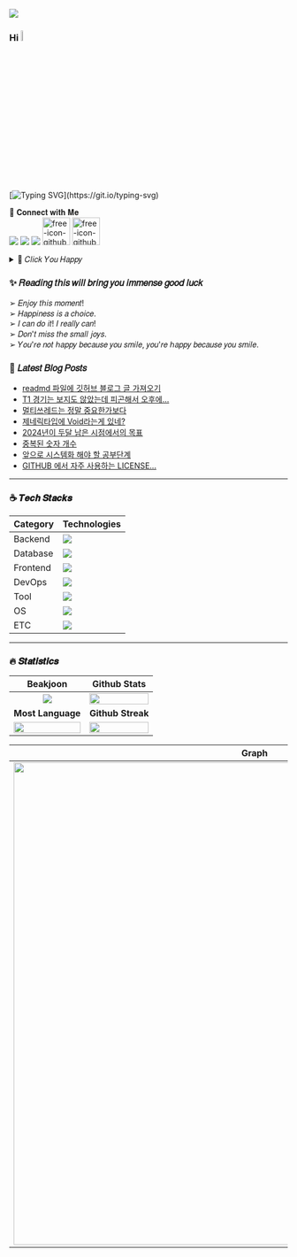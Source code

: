 <a href="https://hits.seeyoufarm.com"><img src="https://hits.seeyoufarm.com/api/count/incr/badge.svg?url=https%3A%2F%2Fgithub.com%2Fsbi1024%2Fhit-counter&count_bg=%23C91426&title_bg=%23311CD1&icon=canonical.svg&icon_color=%23B51DDB&title=%F0%9D%92%97%F0%9D%92%8A%F0%9D%92%94%F0%9D%92%8A%F0%9D%92%95&edge_flat=false"/></a>
### Hi <a href="https://www.gautamkrishnar.com/"><img src="https://media.giphy.com/media/GltC4HZLjJLvq/giphy.gif?cid=790b7611vxkffaq8p5eo9kl5xcxvnpw82hi7xoinkgwkpbnp&ep=v1_stickers_search&rid=giphy.gif&ct=s" width="7%"></a> 
[![Typing SVG](https://readme-typing-svg.demolab.com?font=Fira+Code&pause=1000&color=FF47C4&width=435&lines=%F0%9D%91%8A%F0%9D%91%92%F0%9D%91%99%F0%9D%91%90%F0%9D%91%9C%F0%9D%91%9A%F0%9D%91%92+%F0%9D%91%A1%F0%9D%91%9C+%F0%9D%91%9A%F0%9D%91%A6+%F0%9D%90%BA%F0%9D%91%96%F0%9D%91%A1%F0%9D%90%BB%F0%9D%91%A2%F0%9D%91%8F+%F0%9D%91%9D%F0%9D%91%8E%F0%9D%91%94%F0%9D%91%92!)](https://git.io/typing-svg)
<!-- https://giphy.com/search/%ED%96%89%EB%B3%B5%ED%95%B4-stickers -->

🔗 𝐂𝐨𝐧𝐧𝐞𝐜𝐭 𝐰𝐢𝐭𝐡 𝐌𝐞     
<span><a href="https://discord.gg/qMAZGWW4Zd" target="blank"><img src="https://skillicons.dev/icons?i=discord" /></a></span>
<span><a href="mailto:treein10242@gmail.com" target="blank"><img src="https://skillicons.dev/icons?i=gmail" /></a></span>
<span><a href="https://www.instagram.com/yamu.okay/" target="blank"><img src="https://skillicons.dev/icons?i=instagram" /></a></span>
<span><a href="https://open.kakao.com/o/ggq6pkWg"><img src="https://github.com/user-attachments/assets/a233999e-8013-4c80-9c0f-cae71a75ab5e" alt="free-icon-github-733553" width="50" heigth = "50"></a></span>
<span><a href="https://sbi1024.github.io/"> <img src="https://github.com/user-attachments/assets/9efa66cd-c50f-4487-aa47-6e5814ca2991" alt="free-icon-github-733553" width="50" heigth = "50" /></a></span>
<details><summary> 🌈 𝐶𝑙𝑖𝑐𝑘 𝑌𝑜𝑢 𝐻𝑎𝑝𝑝𝑦 </summary>
  
  ![img](https://github.com/user-attachments/assets/e7e6577e-1508-44cb-85f6-d553abbe1dc7) 
</details>


### ✨ 𝑅𝑒𝑎𝑑𝑖𝑛𝑔 𝑡𝘩𝑖𝑠 𝑤𝑖𝑙𝑙 𝑏𝑟𝑖𝑛𝑔 𝑦𝑜𝑢 𝑖𝑚𝑚𝑒𝑛𝑠𝑒 𝑔𝑜𝑜𝑑 𝑙𝑢𝑐𝑘
 ➢ 𝐸𝑛𝑗𝑜𝑦 𝑡ℎ𝑖𝑠 𝑚𝑜𝑚𝑒𝑛𝑡!  </br>
 ➢ 𝐻𝑎𝑝𝑝𝑖𝑛𝑒𝑠𝑠 𝑖𝑠 𝑎 𝑐ℎ𝑜𝑖𝑐𝑒.  </br>
 ➢ 𝐼 𝑐𝑎𝑛 𝑑𝑜 𝑖𝑡! 𝐼 𝑟𝑒𝑎𝑙𝑙𝑦 𝑐𝑎𝑛!  </br>
 ➢ 𝐷𝑜𝑛'𝑡 𝑚𝑖𝑠𝑠 𝑡ℎ𝑒 𝑠𝑚𝑎𝑙𝑙 𝑗𝑜𝑦𝑠.  </br>
 ➢ 𝑌𝑜𝑢'𝑟𝑒 𝑛𝑜𝑡 ℎ𝑎𝑝𝑝𝑦 𝑏𝑒𝑐𝑎𝑢𝑠𝑒 𝑦𝑜𝑢 𝑠𝑚𝑖𝑙𝑒, 𝑦𝑜𝑢'𝑟𝑒 ℎ𝑎𝑝𝑝𝑦 𝑏𝑒𝑐𝑎𝑢𝑠𝑒 𝑦𝑜𝑢 𝑠𝑚𝑖𝑙𝑒. </br>

### 📕 𝐿𝑎𝑡𝑒𝑠𝑡 𝐵𝑙𝑜𝑔 𝑃𝑜𝑠𝑡𝑠 
  <!-- BLOG-POST-LIST:START -->
- [readmd 파일에 깃허브 블로그 글 가져오기](https://sbi1024.github.io/Git/blog/post-01.html)
- [T1 경기는 보지도 않았는데 피곤해서 오후에...](https://sbi1024.github.io/Etc/diary/post-05.html)
- [멀티쓰레드는 정말 중요한가보다](https://sbi1024.github.io/Etc/diary/post-03.html)
- [제네릭타입에 Void라는게 있네?](https://sbi1024.github.io/Etc/diary/post-04.html)
- [2024년이 두달 남은 시점에서의 목표](https://sbi1024.github.io/Etc/diary/post-02.html)
- [중복된 숫자 개수](https://sbi1024.github.io/Programmers/java-ex/level0/post-01.html)
- [앞으로 시스템화 해야 할 공부단계](https://sbi1024.github.io/Etc/diary/post-01.html)
- [GITHUB 에서 자주 사용하는 LICENSE...](https://sbi1024.github.io/Git/License/post-01.html)
<!-- BLOG-POST-LIST:END -->
 
---

###  ☕ 𝑻𝒆𝒄𝒉 𝑺𝒕𝒂𝒄𝒌𝒔
| Category | Technologies|
|-----------|-------------|
| Backend | <img src="https://skillicons.dev/icons?i=java,spring,hibernate,gradle,grafana,kafka" /> |
| Database | <img src="https://skillicons.dev/icons?i=mysql,redis" /> |
| Frontend | <img src="https://skillicons.dev/icons?i=html,js,css,bootstrap" /> |
| DevOps | <img src="https://skillicons.dev/icons?i=git,github,githubactions,docker,kubernetes,nginx,aws" /> |
| Tool | <img src="https://skillicons.dev/icons?i=idea,vscode,notion,postman,vim" /> |
| OS | <img src="https://skillicons.dev/icons?i=apple,linux" /> |
| ETC | <img src="https://skillicons.dev/icons?i=md" /> |

---

### 🔥 𝑺𝒕𝒂𝒕𝒊𝒔𝒕𝒊𝒄𝒔 
| Beakjoon | Github Stats|
|:---:|:---:|
|<img src="http://mazassumnida.wtf/api/generate_badge?boj=sbi1024" witdh=100% />|<img src="https://github-readme-stats.vercel.app/api?username=sbi1024&show_icons=true&hide_border=true&bg_color=000000&icon_color=B51DDB&theme=dark" width=100% />|
| **Most Language** | **Github Streak** |
|<img src="https://github-readme-stats.vercel.app/api/top-langs/?username=sbi1024&layout=donut&show_icons=true&hide_border=true&bg_color=000000&theme=dark" width=100% />|<img src="https://streak-stats.demolab.com?user=sbi1024&theme=dark&hide_border=true&locale=ko&date_format=%5BY.%5Dn.j&mode=weekly" width=100% />|

| Graph |
|:---:|
|<img src="https://github-readme-activity-graph.vercel.app/graph?username=sbi1024&theme=high-contrast&hide_border=true" width=872px />|
